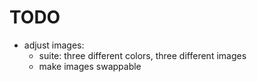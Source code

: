 # TODO

- adjust images:
    - suite: three different colors, three different images
    - make images swappable

